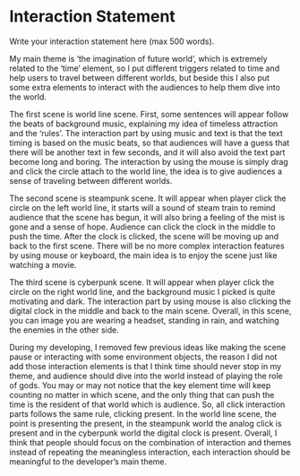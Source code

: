 # Interaction Statement

Write your interaction statement here (max 500 words).

My main theme is ‘the imagination of future world’, which is extremely related to the ‘time’ element, so I put different triggers related to time and help users to travel between different worlds, but beside this I also put some extra elements to interact with the audiences to help them dive into the world. 

The first scene is world line scene. First, some sentences will appear follow the beats of background music, explaining my idea of timeless attraction and the ‘rules’. The interaction part by using music and text is that the text timing is based on the music beats, so that audiences will have a guess that there will be another text in few seconds, and it will also avoid the text part become long and boring. The interaction by using the mouse is simply drag and click the circle attach to the world line, the idea is to give audiences a sense of traveling between different worlds. 

The second scene is steampunk scene. It will appear when player click the circle on the left world line, it starts will a sound of steam train to remind audience that the scene has begun, it will also bring a feeling of the mist is gone and a sense of hope. Audience can click the clock in the middle to push the time. After the clock is clicked, the scene will be moving up and back to the first scene. There will be no more complex interaction features by using mouse or keyboard, the main idea is to enjoy the scene just like watching a movie.

The third scene is cyberpunk scene. It will appear when player click the circle on the right world line, and the background music I picked is quite motivating and dark. The interaction part by using mouse is also clicking the digital clock in the middle and back to the main scene. Overall, in this scene, you can image you are wearing a headset, standing in rain, and watching the enemies in the other side.

During my developing, I removed few previous ideas like making the scene pause or interacting with some environment objects, the reason I did not add those interaction elements is that I think time should never stop in my theme, and audience should dive into the world instead of playing the role of gods. You may or may not notice that the key element time will keep counting no matter in which scene, and the only thing that can push the time is the resident of that world which is audience. So, all click interaction parts follows the same rule, clicking present. In the world line scene, the point is presenting the present, in the steampunk world the analog click is present and in the cyberpunk world the digital clock is present. Overall, I think that people should focus on the combination of interaction and themes instead of repeating the meaningless interaction, each interaction should be meaningful to the developer’s main theme.
